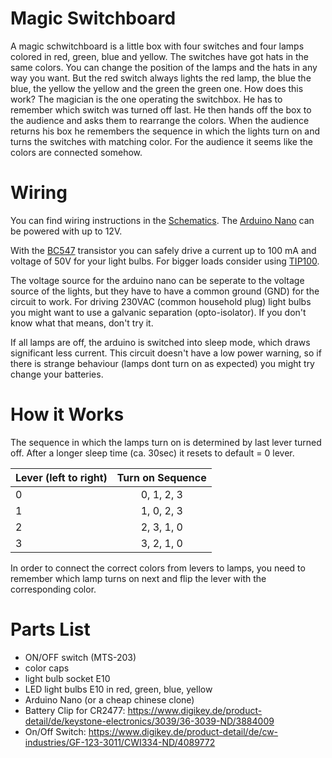 # Magic Switchboard
A magic schwitchboard is a little box with four switches and four lamps colored in red, green, blue and yellow.
The switches have got hats in the same colors. You can change the position of the lamps and the hats in any way you want.
But the red switch always lights the red lamp, the blue the blue, the yellow the yellow and the green the green one.
How does this work?
The magician is the one operating the switchbox. He has to remember which switch was turned off last. 
He then hands off the box to the audience and asks them to rearrange the colors.
When the audience returns his box he remembers the sequence in which the lights turn on and turns the switches with matching color.
For the audience it seems like the colors are connected somehow.

# Wiring
You can find wiring instructions in the [Schematics](Schematic_Magic-Switchboard.png).
The [Arduino Nano](https://store.arduino.cc/arduino-nano) can be powered with up to 12V.

With the [BC547](https://www.sparkfun.com/datasheets/Components/BC546.pdf) transistor you can safely drive a current up to 100 mA and voltage of 50V for your light bulbs. For bigger loads consider using [TIP100](https://www.onsemi.com/pub/Collateral/TIP100-D.PDF).

The voltage source for the arduino nano can be seperate to the voltage source of the lights, but they have to have a common ground (GND) for the circuit to work. For driving 230VAC (common household plug) light bulbs you might want to use a galvanic separation (opto-isolator). If you don't know what that means, don't try it.

If all lamps are off, the arduino is switched into sleep mode, which draws significant less current.
This circuit doesn't have a low power warning, so if there is strange behaviour (lamps dont turn on as expected) you might try change your batteries.

# How it Works
The sequence in which the lamps turn on is determined by last lever turned off.
After a longer sleep time (ca. 30sec) it resets to default = 0 lever.

| Lever (left to right) | Turn on Sequence |
| --------------------- |:----------------:|
| 0                     | 0, 1, 2, 3       |
| 1                     | 1, 0, 2, 3       |
| 2                     | 2, 3, 1, 0       |
| 3                     | 3, 2, 1, 0       |

In order to connect the correct colors from levers to lamps, you need to remember which lamp turns on next and flip the lever with the corresponding color.

# Parts List
- ON/OFF switch (MTS-203)
- color caps
- light bulb socket E10
- LED light bulbs E10 in red, green, blue, yellow
- Arduino Nano (or a cheap chinese clone)
- Battery Clip for CR2477: https://www.digikey.de/product-detail/de/keystone-electronics/3039/36-3039-ND/3884009
- On/Off Switch: https://www.digikey.de/product-detail/de/cw-industries/GF-123-3011/CWI334-ND/4089772
